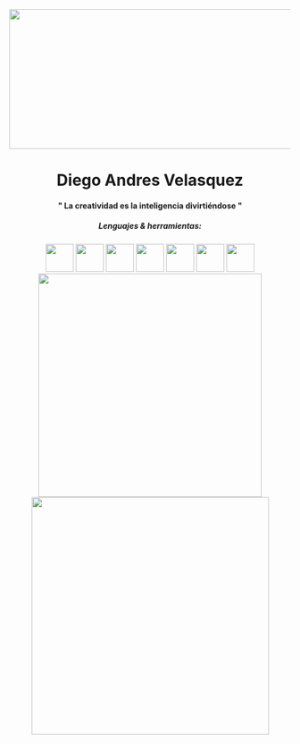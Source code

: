 
<div id="header" align="center">


<div  id="gifs">

<img src="https://media.giphy.com/media/IwTWTsUzmIicM/giphy.gif" width="1000px" height="250px" border-radius="15px">

</div>


<h1>Diego Andres Velasquez</h1>
<h4>" La creatividad es la inteligencia divirtiéndose "</h4>


<h5>Lenguajes & herramientas:</h5>
<div  id="techs">
  <img src="https://upload.wikimedia.org/wikipedia/commons/thumb/3/38/HTML5_Badge.svg/2048px-HTML5_Badge.svg.png"  width="50px">
  
  <img src="https://upload.wikimedia.org/wikipedia/commons/thumb/6/62/CSS3_logo.svg/800px-CSS3_logo.svg.png"  width="50px">
   <img src="https://upload.wikimedia.org/wikipedia/commons/thumb/6/62/CSS3_logo.svg/800px-CSS3_logo.svg.png"  width="50px">

   <img src="https://upload.wikimedia.org/wikipedia/commons/thumb/6/62/CSS3_logo.svg/800px-CSS3_logo.svg.png"  width="50px">

   <img src="https://upload.wikimedia.org/wikipedia/commons/thumb/6/62/CSS3_logo.svg/800px-CSS3_logo.svg.png"  width="50px">

   <img src="https://upload.wikimedia.org/wikipedia/commons/thumb/6/62/CSS3_logo.svg/800px-CSS3_logo.svg.png"  width="50px">

   <img src="https://upload.wikimedia.org/wikipedia/commons/thumb/6/62/CSS3_logo.svg/800px-CSS3_logo.svg.png"  width="50px">

  
</div>

<div  id="gifs">
  <img src="https://media.giphy.com/media/0lGElDgkbXFRKXsAro/giphy-downsized-large.gif"  width="400px">
  <img src="https://media.giphy.com/media/VVGdG2HimJl6APwPiE/giphy.gif"  width="425px">
</div>

</div>



